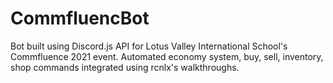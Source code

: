 # CommfluencBot
Bot built using Discord.js API for Lotus Valley International School's Commfluence 2021 event.
Automated economy system, buy, sell, inventory, shop commands integrated using rcnlx's walkthroughs. 
